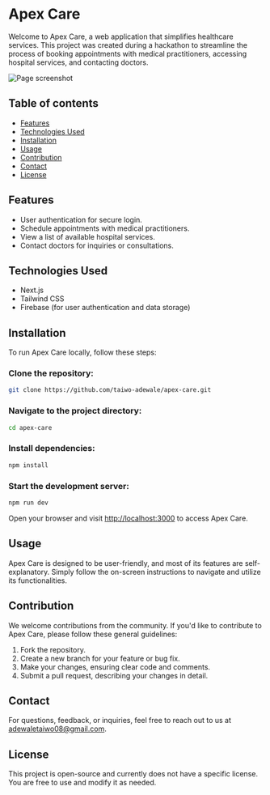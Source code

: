 # Apex Care

Welcome to Apex Care, a web application that simplifies healthcare services. This project was created during a hackathon to streamline the process of booking appointments with medical practitioners, accessing hospital services, and contacting doctors.

![Page screenshot](https://apex-care.netlify.app/screenshots/page.png)

## Table of contents

- [Features](#features)
- [Technologies Used](#technologies-used)
- [Installation](#installation)
- [Usage](#usage)
- [Contribution](#contribution)
- [Contact](#contact)
- [License](#license)

## Features

- User authentication for secure login.
- Schedule appointments with medical practitioners.
- View a list of available hospital services.
- Contact doctors for inquiries or consultations.

## Technologies Used

- Next.js
- Tailwind CSS
- Firebase (for user authentication and data storage)

## Installation

To run Apex Care locally, follow these steps:

### Clone the repository:

```bash
git clone https://github.com/taiwo-adewale/apex-care.git
```

### Navigate to the project directory:

```bash
cd apex-care
```

### Install dependencies:

```bash
npm install
```

### Start the development server:

```bash
npm run dev
```

Open your browser and visit [http://localhost:3000](http://localhost:3000) to access Apex Care.

## Usage

Apex Care is designed to be user-friendly, and most of its features are self-explanatory. Simply follow the on-screen instructions to navigate and utilize its functionalities.

## Contribution

We welcome contributions from the community. If you'd like to contribute to Apex Care, please follow these general guidelines:

1. Fork the repository.
2. Create a new branch for your feature or bug fix.
3. Make your changes, ensuring clear code and comments.
4. Submit a pull request, describing your changes in detail.

## Contact

For questions, feedback, or inquiries, feel free to reach out to us at [adewaletaiwo08@gmail.com](mailto:adewaletaiwo08@gmail.com).

## License

This project is open-source and currently does not have a specific license. You are free to use and modify it as needed.

